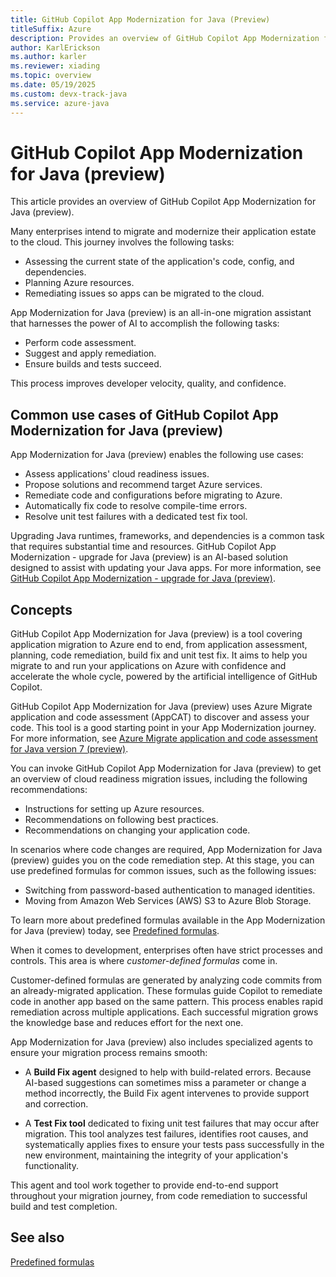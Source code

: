 ```yaml
---
title: GitHub Copilot App Modernization for Java (Preview)
titleSuffix: Azure
description: Provides an overview of GitHub Copilot App Modernization for Java (preview).
author: KarlErickson
ms.author: karler
ms.reviewer: xiading
ms.topic: overview
ms.date: 05/19/2025
ms.custom: devx-track-java
ms.service: azure-java
---
```


# GitHub Copilot App Modernization for Java (preview)

This article provides an overview of GitHub Copilot App Modernization for Java (preview).

Many enterprises intend to migrate and modernize their application estate to the cloud. This journey involves the following tasks:

- Assessing the current state of the application's code, config, and dependencies.
- Planning Azure resources.
- Remediating issues so apps can be migrated to the cloud.

App Modernization for Java (preview) is an all-in-one migration assistant that harnesses the power of AI to accomplish the following tasks:

- Perform code assessment.
- Suggest and apply remediation.
- Ensure builds and tests succeed.

This process improves developer velocity, quality, and confidence.

## Common use cases of GitHub Copilot App Modernization for Java (preview)

App Modernization for Java (preview) enables the following use cases:

- Assess applications' cloud readiness issues.
- Propose solutions and recommend target Azure services.
- Remediate code and configurations before migrating to Azure.
- Automatically fix code to resolve compile-time errors.
- Resolve unit test failures with a dedicated test fix tool.

Upgrading Java runtimes, frameworks, and dependencies is a common task that requires substantial time and resources. GitHub Copilot App Modernization - upgrade for Java (preview) is an AI-based solution designed to assist with updating your Java apps. For more information, see [GitHub Copilot App Modernization - upgrade for Java (preview)](/java/upgrade/overview).

## Concepts

GitHub Copilot App Modernization for Java (preview) is a tool covering application migration to Azure end to end, from application assessment, planning, code remediation, build fix and unit test fix. It aims to help you migrate to and run your applications on Azure with confidence and accelerate the whole cycle, powered by the artificial intelligence of GitHub Copilot.

GitHub Copilot App Modernization for Java (preview) uses Azure Migrate application and code assessment (AppCAT) to discover and assess your code. This tool is a good starting point in your App Modernization journey. For more information, see [Azure Migrate application and code assessment for Java version 7 (preview)](/azure/migrate/appcat/java-preview).

You can invoke GitHub Copilot App Modernization for Java (preview) to get an overview of cloud readiness migration issues, including the following recommendations:

- Instructions for setting up Azure resources.
- Recommendations on following best practices.
- Recommendations on changing your application code.

In scenarios where code changes are required, App Modernization for Java (preview) guides you on the code remediation step. At this stage, you can use predefined formulas for common issues, such as the following issues:

- Switching from password-based authentication to managed identities.
- Moving from Amazon Web Services (AWS) S3 to Azure Blob Storage.

To learn more about predefined formulas available in the App Modernization for Java (preview) today, see [Predefined formulas](migrate-github-copilot-app-modernization-for-java-predefined-formula.md).

When it comes to development, enterprises often have strict processes and controls. This area is where *customer-defined formulas* come in.

Customer-defined formulas are generated by analyzing code commits from an already-migrated application. These formulas guide Copilot to remediate code in another app based on the same pattern. This process enables rapid remediation across multiple applications. Each successful migration grows the knowledge base and reduces effort for the next one.

App Modernization for Java (preview) also includes specialized agents to ensure your migration process remains smooth:

- A **Build Fix agent** designed to help with build-related errors. Because AI-based suggestions can sometimes miss a parameter or change a method incorrectly, the Build Fix agent intervenes to provide support and correction.

- A **Test Fix tool** dedicated to fixing unit test failures that may occur after migration. This tool analyzes test failures, identifies root causes, and systematically applies fixes to ensure your tests pass successfully in the new environment, maintaining the integrity of your application's functionality.

This agent and tool work together to provide end-to-end support throughout your migration journey, from code remediation to successful build and test completion.

## See also

[Predefined formulas](migrate-github-copilot-app-modernization-for-java-predefined-formula.md)
